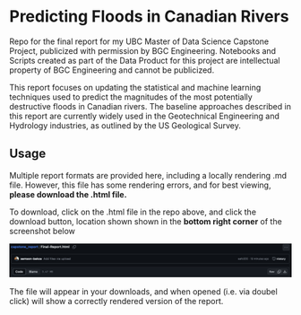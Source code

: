 # Predicting Floods in Canadian Rivers

Repo for the final report for my UBC Master of Data Science Capstone Project, publicized with permission by BGC Engineering. Notebooks and Scripts created as part of the Data Product for this project are intellectual property of BGC Engineering and cannot be publicized. 

This report focuses on updating the statistical and machine learning techniques used to predict the magnitudes of the most potentially destructive floods in Canadian rivers. The baseline approaches described in this report are currently widely used in the Geotechnical Engineering and Hydrology industries, as outlined by the US Geological Survey. 

## Usage

Multiple report formats are provided here, including a locally rendering .md file. However, this file has some rendering errors, and for best viewing, **please download the .html file.** 

To download, click on the .html file in the repo above, and click the download button, location shown shown in the **bottom right corner** of the screenshot below 

![](img/useage.png)

The file will appear in your downloads, and when opened (i.e. via doubel click) will show a correctly rendered version of the report. 

